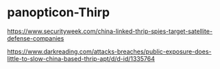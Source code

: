 # panopticon-Thirp

https://www.securityweek.com/china-linked-thrip-spies-target-satellite-defense-companies

https://www.darkreading.com/attacks-breaches/public-exposure-does-little-to-slow-china-based-thrip-apt/d/d-id/1335764
